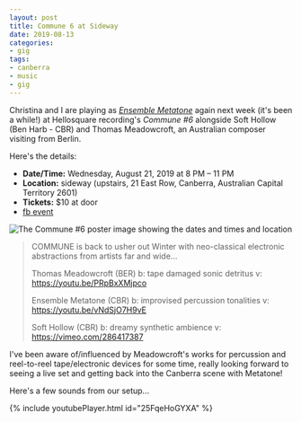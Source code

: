 ```yaml
---
layout: post
title: Commune 6 at Sideway
date: 2019-08-13
categories:
- gig
tags:
- canberra
- music
- gig
---
```


Christina and I are playing as [_Ensemble
Metatone_](https://metatone.net) again next week (it's been a while!)
at Hellosquare recording's _Commune #6_ alongside Soft Hollow (Ben
Harb - CBR) and Thomas Meadowcroft, an Australian composer visiting
from Berlin.

Here's the details:

- **Date/Time:** Wednesday, August 21, 2019 at 8 PM – 11 PM
- **Location:** sideway (upstairs, 21 East Row, Canberra, Australian
  Capital Territory 2601)
- **Tickets:** $10 at door
- [fb event](https://www.facebook.com/events/641319713039398/)

![The Commune #6 poster image showing the dates and times and location]({{site.baseurl}}/assets/blog/2019/commune_6_poster.jpg)

> COMMUNE is back to usher out Winter with neo-classical electronic abstractions from artists far and wide...
>
> Thomas Meadowcroft (BER)
> b: tape damaged sonic detritus
> v: https://youtu.be/PRpBxXMjpco
>
> Ensemble Metatone (CBR)
> b: improvised percussion tonalities
> v: https://youtu.be/vNdSjO7H9vE
>
> Soft Hollow (CBR)
> b: dreamy synthetic ambience
> v: https://vimeo.com/286417387

I've been aware of/influenced by Meadowcroft's works for percussion and reel-to-reel tape/electronic devices for some time, really looking forward to seeing a live set and getting back into the Canberra scene with Metatone!

Here's a few sounds from our setup...

{% include youtubePlayer.html id="25FqeHoGYXA" %}

